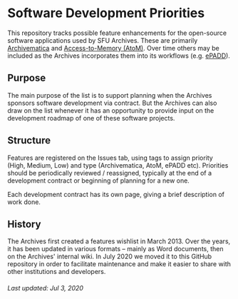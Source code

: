 # Software Development Priorities

This repository tracks possible feature enhancements for the open-source software applications used by SFU Archives. These are primarily [Archivematica](https://www.archivematica.org/en/) and [Access-to-Memory (AtoM)](https://www.accesstomemory.org/en/). Over time others may be included as the Archives incorporates them into its workflows (e.g. [ePADD](https://library.stanford.edu/projects/epadd)).

## Purpose
The main purpose of the list is to support planning when the Archives sponsors software development via contract. But the Archives can also draw on the list whenever it has an opportunity to provide input on the development roadmap of one of these software projects.

## Structure
Features are registered on the Issues tab, using tags to assign priority (High, Medium, Low) and type (Archivematica, AtoM, ePADD etc). Priorities should be periodically reviewed / reassigned, typically at the end of a development contract or beginning of planning for a new one.

Each development contract has its own page, giving a brief description of work done.

## History
The Archives first created a features wishlist in March 2013. Over the years, it has been updated in various formats – mainly as Word documents, then on the Archives' internal wiki. In July 2020 we moved it to this GitHub repository in order to facilitate maintenance and make it easier to share with other institutions and developers.

###### Last updated: Jul 3, 2020
